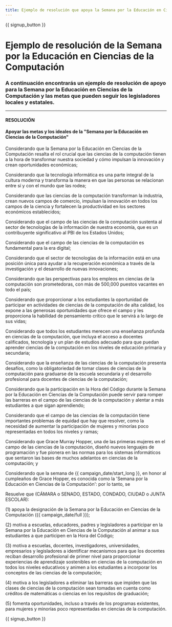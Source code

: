 ```yaml
---
title: Ejemplo de resolución que apoya la Semana por la Educación en Ciencias de Computación y la Hora del Código
---
```


{{ signup_button }}

# Ejemplo de resolución de la Semana por la Educación en Ciencias de la Computación

### A continuación encontrarás un ejemplo de resolución de apoyo para la Semana por la Educación en Ciencias de la Computación y las metas que pueden seguir los legisladores locales y estatales.

* * *

#### **RESOLUCIÓN**  


#### Apoyar las metas y los ideales de la "Semana por la Educación en Ciencias de la Computación"

Considerando que la Semana por la Educación en Ciencias de la Computación resalta el rol crucial que las ciencias de la computación tienen a la hora de transformar nuestra sociedad y cómo impulsan la innovación y crean oportunidades económicas;

Considerando que la tecnología informática es una parte integral de la cultura moderna y transforma la manera en que las personas se relacionan entre sí y con el mundo que las rodea;

Considerando que las ciencias de la computación transforman la industria, crean nuevos campos de comercio, impulsan la innovación en todos los campos de la ciencia y fortalecen la productividad en los sectores económicos establecidos;

Considerando que el campo de las ciencias de la computación sustenta al sector de tecnologías de la información de nuestra economía, que es un contribuyente significativo al PBI de los Estados Unidos;

Considerando que el campo de las ciencias de la computación es fundamental para la era digital;

Considerando que el sector de tecnologías de la información está en una posición única para ayudar a la recuperación económica a través de la investigación y el desarrollo de nuevas innovaciones;

Considerando que las perspectivas para los empleos en ciencias de la computación son prometedoras, con más de 500,000 puestos vacantes en todo el país;

Considerando que proporcionar a los estudiantes la oportunidad de participar en actividades de ciencias de la computación de alta calidad, los expone a las generosas oportunidades que ofrece el campo y les proporciona la habilidad de pensamiento crítico que le servirá a lo largo de sus vidas;

Considerando que todos los estudiantes merecen una enseñanza profunda en ciencias de la computación, que incluya el acceso a docentes calificados, tecnología y un plan de estudios adecuado para que puedan aprender ciencias de la computación en los niveles de educación primaria y secundaria;

Considerando que la enseñanza de las ciencias de la computación presenta desafíos, como la obligatoriedad de tomar clases de ciencias de la computación para graduarse de la escuela secundaria y el desarrollo profesional para docentes de ciencias de la computación;

Considerando que la participación en la Hora del Código durante la Semana por la Educación en Ciencias de la Computación puede servir para romper las barreras en el campo de las ciencias de la computación y alentar a más estudiantes a que sigan aprendiendo;

Considerando que el campo de las ciencias de la computación tiene importantes problemas de equidad que hay que resolver, como la necesidad de aumentar la participación de mujeres y minorías poco representadas en todos los niveles y ramas;

Considerando que Grace Murray Hopper, una de las primeras mujeres en el campo de las ciencias de la computación, diseñó nuevos lenguajes de programación y fue pionera en las normas para los sistemas informáticos que sentaron las bases de muchos adelantos en ciencias de la computación; y

Considerando que la semana de {{ campaign_date/start_long }}, en honor al cumpleaños de Grace Hopper, es conocida como la 'Semana por la Educación en Ciencias de la Computación': por lo tanto, se <br />

Resuelve que (CÁMARA o SENADO, ESTADO, CONDADO, CIUDAD o JUNTA ESCOLAR):

(1) apoya la designación de la Semana por la Educación en Ciencias de la Computación ({{ campaign_date/full }});

(2) motiva a escuelas, educadores, padres y legisladores a participar en la Semana por la Educación en Ciencias de la Computación al animar a sus estudiantes a que participen en la Hora del Código;

(3) motiva a escuelas, docentes, investigadores, universidades, empresarios y legisladores a identificar mecanismos para que los docentes reciban desarrollo profesional de primer nivel para proporcionar experiencias de aprendizaje sostenibles en ciencias de la computación en todos los niveles educativos y animen a los estudiantes a incorporar los conceptos de las ciencias de la computación;

(4) motiva a los legisladores a eliminar las barreras que impiden que las clases de ciencias de la computación sean tomadas en cuenta como créditos de matemáticas o ciencias en los requisitos de graduación;

(5) fomenta oportunidades, incluso a través de los programas existentes, para mujeres y minorías poco representadas en ciencias de la computación.

{{ signup_button }}